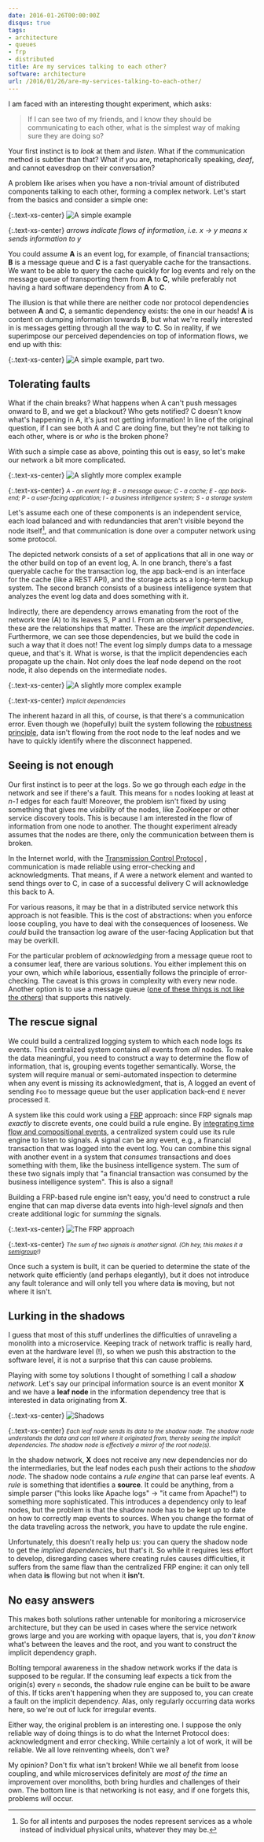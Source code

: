 ```yaml
---
date: 2016-01-26T00:00:00Z
disqus: true
tags:
- architecture
- queues
- frp
- distributed
title: Are my services talking to each other?
software: architecture
url: /2016/01/26/are-my-services-talking-to-each-other/
---
```


I am faced with an interesting thought experiment, which asks:

> If I can see two of my friends, and I know they should be communicating to each other, what is the
> simplest way of making sure they are doing so?

Your first instinct is to *look* at them and *listen*. What if the communication method is
subtler than that? What if you are, metaphorically speaking, *deaf*, and cannot eavesdrop on their
conversation?

A problem like arises when you have a non-trivial amount of distributed components talking to each
other, forming a complex network. Let's start from the basics and consider a simple one:

{:.text-xs-center}
![A simple example](/images/are-my-services-1-simple.png)

{:.text-xs-center}
*arrows indicate flows of information, i.e. x &rarr; y means x sends information to y*

You could assume **A** is an event log, for example, of financial transactions; **B** is a message
queue and **C** is a fast queryable cache for the transactions. We want to be able to query the
cache quickly for log events and rely on the message queue of transporting them from **A** to **C**,
while preferably not having a hard software dependency from **A** to **C**.

The illusion is that while there are neither code nor protocol dependencies between **A** and **C**,
a semantic dependency exists: the one in our heads! **A** is content on dumping information
towards **B**, but what we're really interested in is messages getting through all the way to
**C**. So in reality, if we superimpose our perceived dependencies on top of information flows, we
end up with this:

{:.text-xs-center}
![A simple example, part two.](/images/are-my-services-3-simple.png)

## Tolerating faults

What if the chain breaks? What happens when A can't push messages onward to B, and we get a
blackout? Who gets notified? C doesn't know what's happening in A, it's just not getting
information! In line of the original question, if I can see both A and C are doing fine, but they're
not talking to each other, where is or *who* is the broken phone?

With such a simple case as above, pointing this out is easy, so let's make our network a bit more
complicated.

{:.text-xs-center}
![A slightly more complex example](/images/are-my-services-2-not-so-simple.png)

{:.text-xs-center}
<small>
<em>A - an event log; B - a message queue; C - a cache; E - app back-end; P - a user-facing
application; I - a business intelligence system; S - a storage system</em>
</small>

Let's assume each one of these components is an independent service, each load balanced and with
redundancies that aren't visible beyond the node itself[^1], and that communication is done over a
computer network using some protocol.

The depicted network consists of a set of applications that all in one way or the other build on top
of an event log, A. In one branch, there's a fast queryable cache for the transaction log, the app
back-end is an interface for the cache (like a REST API), and the storage acts as a long-term backup
system. The second branch consists of a business intelligence system that analyzes the event log
data and does something with it.

Indirectly, there are dependency arrows emanating from the root of the network tree (A) to its
leaves S, P and I. From an observer's perspective, these are the relationships that matter. These
are the *implicit dependencies*. Furthermore, we can see those dependencies, but we build the code
in such a way that it does not! The event log simply dumps data to a message queue, and that's
it. What is worse, is that the implicit dependencies each propagate up the chain. Not only does the
leaf node depend on the root node, it also depends on the intermediate nodes.

{:.text-xs-center}
![A slightly more complex example](/images/are-my-services-4-not-so-simple.png)

{:.text-xs-center}
<small>
<em>Implicit dependencies</em>
</small>

The inherent hazard in all this, of course, is that there's a communication error. Even though we
(hopefully) built the system following the
[robustness principle](https://en.wikipedia.org/wiki/Robustness_principle), data isn't flowing from
the root node to the leaf nodes and we have to quickly identify where the disconnect happened.

## Seeing is not enough

Our first instinct is to peer at the logs. So we go through each *edge* in the network and see if
there's a fault. This means for `n` nodes looking at least at *n-1* edges for each fault! Moreover,
the problem isn't fixed by using something that gives me *visibility* of the nodes, like ZooKeeper
or other service discovery tools. This is because I am interested in the flow of information from
one node to another. The thought experiment already assumes that the nodes are there, only the
communication between them is broken.

In the Internet world, with the
[Transmission Control Protocol](https://en.wikipedia.org/wiki/Transmission_Control_Protocol) ,
communication is made reliable using error-checking and acknowledgments. That means, if A were a
network element and wanted to send things over to C, in case of a successful delivery C will
acknowledge this back to A.

For various reasons, it may be that in a distributed service network this approach is not
feasible. This is the cost of abstractions: when you enforce loose coupling, you have to deal with
the consequences of looseness. We *could* build the transaction log aware of the user-facing
Application but that may be overkill.

For the particular problem of *acknowledging* from a message queue root to a consumer leaf, there
are various solutions. You either implement this on your own, which while laborious, essentially
follows the principle of error-checking. The caveat is this grows in complexity with every new node.
Another option is to use a message queue
([one of these things is not like the others](https://en.wikipedia.org/wiki/Apache_Kafka)) that supports
this natively. 

## The rescue signal

We could build a centralized logging system to which each node logs its events. This centralized
system contains *all* events from *all* nodes. To make the data meaningful, you need to construct a
way to determine the flow of information, that is, grouping events together semantically. Worse, the
system will require manual or semi-automated inspection to determine when any event is missing its
acknowledgment, that is, A logged an event of sending `Foo` to message queue but the user
application back-end `E` never processed it.

A system like this could work using a
[FRP](https://en.wikipedia.org/wiki/Functional_reactive_programming) approach: since FRP signals map
*exactly* to discrete events, one could build a rule engine. By
[integrating time flow and compositional events](https://wiki.haskell.org/Functional_Reactive_Programming),
a centralized system could use its rule engine to listen to signals. A signal can be any event,
e.g., a financial transaction that was logged into the event log. You can combine this signal with
another event in a system that *consumes* transactions and does something with them, like the
business intelligence system. The sum of these two signals imply that "a financial transaction was
consumed by the business intelligence system". This is also a signal!

Building a FRP-based rule engine isn't easy, you'd need to construct a rule engine that can map
diverse data events into high-level *signals* and then create additional logic for *summing* the
signals. 

{:.text-xs-center}
![The FRP approach](/images/are-my-services-5-frp.png)

{:.text-xs-center}
<small>
<em>The sum of two signals is another signal. (Oh hey, this makes it a [semigroup](https://en.wikipedia.org/wiki/Semigroup)!)</em>
</small>

Once such a system is built, it can be queried to determine the state of the network quite
efficiently (and perhaps elegantly), but it does not introduce any fault tolerance and will only
tell you where data **is** moving, but not where it isn't.

## Lurking in the shadows

I guess that most of this stuff underlines the difficulties of unraveling a monolith into a
microservice. Keeping track of network traffic is really hard, even at the hardware level (!), so
when we push this abstraction to the software level, it is not a surprise that this can cause
problems.

Playing with some toy solutions I thought of something I call a *shadow network*. Let's say our
principal information source is an event monitor **X** and we have a **leaf node** in the
information dependency tree that is interested in data originating from **X**. 

{:.text-xs-center}
![Shadows](/images/are-my-services-6-shadow.png)

{:.text-xs-center}
<small>
<em>Each leaf node sends its data to the shadow node. The shadow node understands the data and can
tell where it originated from, thereby seeing the implicit dependencies. The shadow node is
effectively a <em>mirror</em> of the root node(s).</em>
</small>

In the shadow network, **X** does not receive any new dependencies nor do the intermediaries, but
the leaf nodes each push their actions to the *shadow node*. The shadow node contains a *rule
engine* that can parse leaf events. A *rule* is something that identifies a **source**. It could be
anything, from a simple parser ("this looks like Apache logs" &rarr; "it came from Apache!") to something
more sophisticated. This introduces a dependency only to leaf nodes, but the problem is that the
shadow node has to be kept up to date on how to correctly map events to sources. When you change the
format of the data traveling across the network, you have to update the rule engine.

Unfortunately, this doesn't really help us: you can query the shadow node to get the *implied
dependencies*, but that's it. So while it requires less effort to develop, disregarding cases where
creating rules causes difficulties, it suffers from the same flaw than the centralized FRP engine:
it can only tell when data **is** flowing but not when it **isn't**.

## No easy answers

This makes both solutions rather untenable for monitoring a microservice architecture, but they can
be used in cases where the service network grows large and you are working with opaque layers, that
is, you *don't know* what's between the leaves and the root, and you want to construct the implicit
dependency graph. 

Bolting temporal awareness in the shadow network works if the data is supposed to be regular. If the
consuming leaf expects a tick from the origin(s) every `n` seconds, the shadow rule engine can be
built to be aware of this. If ticks aren't happening when they are supposed to, you can create a
fault on the implicit dependency. Alas, only regularly occurring data works here, so we're out of
luck for irregular events.

Either way, the original problem is an interesting one. I suppose the only reliable way of doing
things is to do what the Internet Protocol does: acknowledgment and error checking. While certainly
a lot of work, it will be reliable. We all love reinventing wheels, don't we?

My opinion? Don't fix what isn't broken! While we all benefit from loose coupling, and while
microservices definitely are *most of the time* an improvement over monoliths, both bring hurdles
and challenges of their own. The bottom line is that networking is not easy, and if one forgets
this, problems *will* occur. 

[^1]: So for all intents and purposes the nodes represent services as a whole instead of individual
    physical units, whatever they may be.
